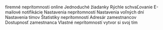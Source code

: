 firemné neprítomnosti online
Jednoduché žiadanky
Rýchle schvaĽovanie
E-mailové notifikácie
Nastavenia neprítomností
Nastavenia voľných dní
Nastavenia tímov
Štatistiky neprítomností
Adresár zamestnancov
Dostupnosť zamestnanca
Vlastné neprítomností
vytvor si svoj tím